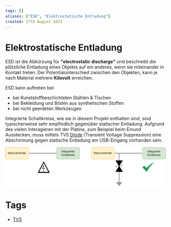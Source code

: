 ```yaml
---
tags: []
aliases: ["ESD", "Elektrostatische Entladung"]
created: 17th August 2023
---
```


# Elektrostatische Entladung

ESD ist die Abkürzung für **"electrostatic discharge"** und beschreibt die plötzliche Entladung eines Objekts auf ein anderes, wenn sie miteinander in Kontakt treten. Der Potentialunterschied zwischen den Objekten, kann je nach Material mehrere **Kilovolt** erreichen.

ESD kann auftreten bei:
- bei Kunststoffbeschichteten Stühlen & Tischen
- bei Bekleidung und Böden aus synthetischen Stoffen
- bei nicht geerdeten Werkzeugen

Integrierte Schaltkreise, wie sie in diesem Projekt enthalten sind, sind typischerweise sehr empfindlich gegenüber statischer Entladung. Aufgrund des vielen Interagieren mit der Platine, zum Beispiel beim Einund Ausstecken, muss mittels TVS [Diode](Halbleiter/Diode.md) (Transient Voltage Suppression) eine Abschirmung gegen statische Entladung am USB-Eingang vorhanden sein.

![](../digital-technik/assets/ESD-Connector.png)

# Tags

- [TVS](Halbleiter/TVS-Diode.md)